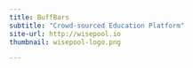 ```yaml
---
title: BuffBars
subtitle: "Crowd-sourced Education Platform"
site-url: http://wisepool.io
thumbnail: wisepool-logo.png

---
```

